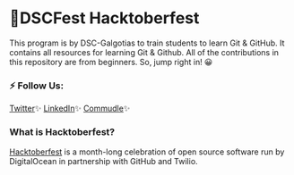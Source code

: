 # 🎉DSCFest Hacktoberfest
This program is by DSC-Galgotias to train students to learn Git & GitHub. It contains all resources for learning Git & Github. All of the contributions in this repository are from beginners. So, jump right in! 😀

### ⚡️ Follow Us:

[Twitter](https://twitter.com/DSC_GU)✨
[LinkedIn](https://www.linkedin.com/company/dsc-galgotias/)✨
[Commudle](https://commudle.com/dsc-galgotias-university)✨


### What is Hacktoberfest?
[Hacktoberfest](https://hacktoberfest.digitalocean.com) is a month-long celebration of open source software run by DigitalOcean in partnership with GitHub and Twilio.

